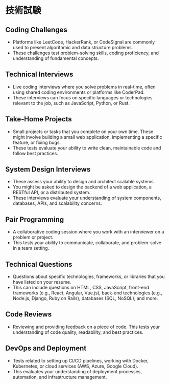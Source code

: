 # 技術試験

## Coding Challenges

- Platforms like LeetCode, HackerRank, or CodeSignal are commonly used to present algorithmic and data structure problems.
- These challenges test problem-solving skills, coding proficiency, and understanding of fundamental concepts.

## Technical Interviews

- Live coding interviews where you solve problems in real-time, often using shared coding environments or platforms like CoderPad.
- These interviews can focus on specific languages or technologies relevant to the job, such as JavaScript, Python, or Rust.

## Take-Home Projects

- Small projects or tasks that you complete on your own time. These might involve building a small web application, implementing a specific feature, or fixing bugs.
- These tests evaluate your ability to write clean, maintainable code and follow best practices.

## System Design Interviews

- These assess your ability to design and architect scalable systems.
- You might be asked to design the backend of a web application, a RESTful API, or a distributed system.
- These interviews evaluate your understanding of system components, databases, APIs, and scalability concerns.

## Pair Programming

- A collaborative coding session where you work with an interviewer on a problem or project.
- This tests your ability to communicate, collaborate, and problem-solve in a team setting.

## Technical Questions

- Questions about specific technologies, frameworks, or libraries that you have listed on your resume.
- This can include questions on HTML, CSS, JavaScript, front-end frameworks (e.g., React, Angular, Vue.js), back-end technologies (e.g., Node.js, Django, Ruby on Rails), databases (SQL, NoSQL), and more.

## Code Reviews

- Reviewing and providing feedback on a piece of code. This tests your understanding of code quality, readability, and best practices.

## DevOps and Deployment

- Tests related to setting up CI/CD pipelines, working with Docker, Kubernetes, or cloud services (AWS, Azure, Google Cloud).
- This evaluates your understanding of deployment processes, automation, and infrastructure management.

